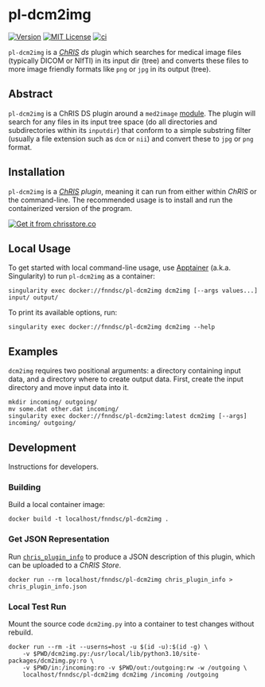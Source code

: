 # pl-dcm2img

[![Version](https://img.shields.io/docker/v/fnndsc/pl-dcm2img?sort=semver)](https://hub.docker.com/r/fnndsc/pl-dcm2img)
[![MIT License](https://img.shields.io/github/license/fnndsc/pl-dcm2img)](https://github.com/FNNDSC/pl-dcm2img/blob/main/LICENSE)
[![ci](https://github.com/FNNDSC/pl-dcm2img/actions/workflows/ci.yml/badge.svg)](https://github.com/FNNDSC/pl-dcm2img/actions/workflows/ci.yml)

`pl-dcm2img` is a [_ChRIS_](https://chrisproject.org/)
_ds_ plugin which searches for medical image files (typically DICOM or NIfTI) in its input dir (tree) and converts these files to more image friendly formats like `png` or `jpg` in its output (tree).

## Abstract

`pl-dcm2img` is a ChRIS DS plugin around a `med2image` [module](https://github.com/FNNDSC/med2image). The plugin will search for any files in its input tree space (do all directories and subdirectories within its `inputdir`) that conform to a simple substring filter (usually a file extension such as `dcm` or `nii`) and convert these to `jpg` or `png` format.

## Installation

`pl-dcm2img` is a _[ChRIS](https://chrisproject.org/) plugin_, meaning it can
run from either within _ChRIS_ or the command-line. The recommended usage is to install and run the containerized version of the program.

[![Get it from chrisstore.co](https://ipfs.babymri.org/ipfs/QmaQM9dUAYFjLVn3PpNTrpbKVavvSTxNLE5BocRCW1UoXG/light.png)](https://chrisstore.co/plugin/pl-dcm2img)

## Local Usage

To get started with local command-line usage, use [Apptainer](https://apptainer.org/)
(a.k.a. Singularity) to run `pl-dcm2img` as a container:

```shell
singularity exec docker://fnndsc/pl-dcm2img dcm2img [--args values...] input/ output/
```

To print its available options, run:

```shell
singularity exec docker://fnndsc/pl-dcm2img dcm2img --help
```

## Examples

`dcm2img` requires two positional arguments: a directory containing
input data, and a directory where to create output data.
First, create the input directory and move input data into it.

```shell
mkdir incoming/ outgoing/
mv some.dat other.dat incoming/
singularity exec docker://fnndsc/pl-dcm2img:latest dcm2img [--args] incoming/ outgoing/
```

## Development

Instructions for developers.

### Building

Build a local container image:

```shell
docker build -t localhost/fnndsc/pl-dcm2img .
```

### Get JSON Representation

Run [`chris_plugin_info`](https://github.com/FNNDSC/chris_plugin#usage)
to produce a JSON description of this plugin, which can be uploaded to a _ChRIS Store_.

```shell
docker run --rm localhost/fnndsc/pl-dcm2img chris_plugin_info > chris_plugin_info.json
```

### Local Test Run

Mount the source code `dcm2img.py` into a container to test changes without rebuild.

```shell
docker run --rm -it --userns=host -u $(id -u):$(id -g) \
    -v $PWD/dcm2img.py:/usr/local/lib/python3.10/site-packages/dcm2img.py:ro \
    -v $PWD/in:/incoming:ro -v $PWD/out:/outgoing:rw -w /outgoing \
    localhost/fnndsc/pl-dcm2img dcm2img /incoming /outgoing
```
